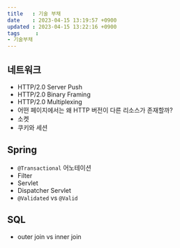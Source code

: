 ```yaml
---
title   : 기술 부채
date    : 2023-04-15 13:19:57 +0900
updated : 2023-04-15 13:22:16 +0900
tags     : 
- 기술부채
---
```


## 네트워크
- HTTP/2.0 Server Push
- HTTP/2.0 Binary Framing
- HTTP/2.0 Multiplexing
- 어떤 페이지에서는 왜 HTTP 버전이 다른 리소스가 존재할까?
- 소켓
- 쿠키와 세션

## Spring
- `@Transactional` 어노테이션
- Filter
- Servlet
- Dispatcher Servlet
- `@Validated` vs `@Valid`

## SQL
- outer join vs inner join